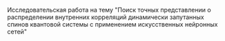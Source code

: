 Исследовательская работа на тему "Поиск точных представлении о распределении внутренних корреляций 
                                         динамически запутанных спинов квантовой системы 
                                           с применением искусственных нейронных сетей"
                                                        
